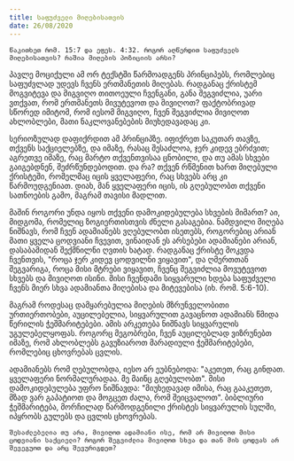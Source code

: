 ```yaml
---
title: საფუძველი მიღებისათვის
date: 26/08/2020
---
```


`წაკითხეთ რომ. 15:7 და ეფეს. 4:32. როგორ აღწერდით საფუძველს მიღებისათვის? რაშია მიღების პოზიციის არსი?`

პავლე მოციქული ამ ორ ტექსტში წარმოადგენს პრინციპებს, რომლებიც საფუძვლად უდევს ჩვენს ერთმანეთის მიღებას. რადგანაც ქრისტემ მოგვიტევა და მიგვიღო თითოეული ჩვენგანი, განა შეგვიძლია, უარი ვთქვათ, რომ ერთმანეთს მივუტევოთ და მივიღოთ? ფაქტობრივად სწორედ იმიტომ, რომ იესომ მიგვიღო, ჩვენ შეგვიძლია მივიღოთ ახლობლები, მათი ნაკლოვანებების მიუხედავადაც კი.

სერიოზულად დაფიქრდით ამ პრინციპზე. იფიქრეთ საკუთარ თავზე, თქვენს საქციელებზე, და იმაზე, რასაც შესაძლოა, ჯერ კიდევ ებრძვით; აგრეთვე იმაზე, რაც მარტო თქვენთვისაა ცნობილი, და თუ ამას სხვები გაიგებდნენ, შეძრწუნდებოდით. და რა? თქვენ რწმენით ხართ მიღებული ქრისტეში, რომელმაც იცის ყველაფერი, რაც სხვებს არც კი წარმოუდგენიათ. დიახ, მან ყველაფერი იცის, ის გღებულობთ თქვენი სათნოების გამო, მაგრამ თავისი მადლით.

მაშინ როგორი უნდა იყოს თქვენი დამოკიდებულება სხვების მიმართ? აი, მიდგომა, რომელიც ზოგიერთისთვის ძნელი გასაგებია. ნამდვილი მიღება ნიშნავს, რომ ჩვენ ადამიანებს ვღებულობთ ისეთებს, როგორებიც არიან მათი ყველა ცოდვიანი ჩვევით, ვინაიდან ეს არსებები ადამიანები არიან, დასაბამიდან შექმნილნი ღვთის ხატად. რადგანაც ქრისტე მოკვდა ჩვენთვის, "როცა ჯერ კიდევ ცოდვილნი ვიყავით", და ღმერთთან შეგვარიგა, როცა მისი მტრები ვიყავით, ჩვენც შეგვიძლია მოვუტევოთ სხვებს და მივიღოთ ისინი. მისი ჩვენდამი სიყვარული ხდება საფუძველი ჩვენს მიერ სხვა ადამიანთა მიღებისა და მიტევებისა (იხ. რომ. 5:6-10).

მაგრამ როდესაც დამყარებულია მიღების მზრუნველობითი ურთიერთობები, აუცილებელია, სიყვარულით გავაცნოთ ადამიანს წმიდა წერილის ჭეშმარიტებები. ამის არკეთება ნიშნავს სიყვარულის უგულებელყოფას. როგორც მეგობრები, ჩვენ აუცილებლად ვიზრუნებთ იმაზე, რომ ახლობლებს გავუზიაროთ მარადიული ჭეშმარიტებები, რომლებიც ცხოვრებას ცვლის.

ადამიანებს რომ ღებულობდა, იესო არ ეუბნებოდა: "აკეთეთ, რაც გინდათ. ყველაფერი ნორმალურადაა. მე მაინც გღებულობთ". მისი დამოკიდებულება უფრო ნიშნავდა: "მიუხედავად იმისა, რაც გააკეთეთ, მზად ვარ გაპატიოთ და მოგცეთ ძალა, რომ შეიცვალოთ". ბიბლიური ჭეშმარიტება, მორჩილად წარმოდგენილი ქრისტეს სიყვარულის სულში, იპყრობს გულებს და ცვლის ცხოვრებას.

`შესაძლებელია თუ არა, მივიღოთ ადამიანი ისე, რომ არ მივიღოთ მისი ცოდვიანი საქციელი? როგორ შეგვიძლია მივიღოთ სხვა და თან მის ცოდვას არ შევეგუოთ და არც შევურიგდეთ?`